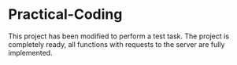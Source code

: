 # Practical-Coding
This project has been modified to perform a test task. The project is completely ready, all functions with requests to the server are fully implemented.
